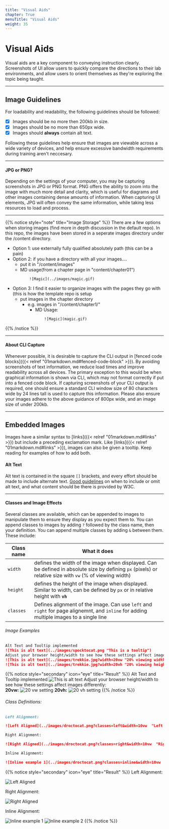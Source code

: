 ```yaml
---
title: "Visual Aids"
chapter: True
menuTitle: "Visual Aids"
weight: 35
---
```


# Visual Aids

Visual aids are a key component to conveying instruction clearly. Screenshots of UI allow users to quickly compare the directions to their lab environments, and allow users to orient themselves as they're exploring the topic being taught.

---

## Image Guidelines

For loadability and readability, the following guidelines should be followed:
  - [x] Images should be no more then 200kb in size.
  - [x] Images should be no more than 650px wide.
  - [x] Images should **always** contain alt text.

Following these guidelines help ensure that images are viewable across a wide variety of devices, and help ensure excessive bandwidth requirements during training aren't neccesary. 

---

#### JPG or PNG?

Depending on the settings of your computer, you may be capturing screenshots in JPG or PNG format. PNG offers the ability to zoom into the image with much more detail and clarity, which is useful for diagrams and other images containing dense amounts of information. When capturing UI elements, JPG will often convey the same information, while taking less resources to load and process. 

---

{{% notice style="note" title="Image Storage" %}}
There are a few options when storing images (find more in depth discussion in the default repo). In this repo, the images have been stored in a seperate images directory under the /content directory.

- Option 1: use externally fully qualified absolutely path (this can be a pain)
- Option 2: if you have a directory with all your images.... 
  - put it in "/content/images"
  - MD usage(from a chapter page in "content/chapter01") 
    ```
        ![Magic](../images/magic.gif)
    ```
- Option 3:  I find it easier to organize images with the pages they go with (this is how the template repo is setup
  - put images in the chapter directory
    - e.g. images in "/content/chapter1/"
      - MD Usage:
        ```
            ![Magic](magic.gif)
        ```

{{% /notice %}}

---

#### About CLI Capture

Whenever possible, it is desirable to capture the CLI output in [fenced code blocks]({{< relref "01markdown.md#fenced-code-block" >}}). By avoiding screenshots of text information, we reduce load times and improve readability across all devices. The primary exception to this would be when graphical information is shown via CLI, which may not format correctly if put into a fenced code block. If capturing screenshots of your CLI output is required, one should ensure a standard CLI window size of 80 characters wide by 24 lines tall is used to capture this information. Please also ensure your images adhere to the above guidance of 800px wide, and an image size of under 200kb.

---

## Embedded Images

Images have a similar syntax to [links]({{< relref "01markdown.md#links" >}}) but include a preceding exclamation mark. Like [links]({{< relref "01markdown.md#links" >}}), images can also be given a tooltip. Keep reading for examples of how to add both.

#### Alt Text
Alt text is contained in the square `[]` brackets, and every effort should be made to include alternate text. [Good guidelines](https://www.w3.org/WAI/tutorials/images/decision-tree/) on when to include or omit alt text, and what content should be there is provided by W3C.

---

#### Classes and Image Effects

Several classes are available, which can be appended to images to manipulate them to ensure they display as you expect them to. You can append classes to images by adding `?` followed by the class name, then your definition. You can append multiple classes by adding `&` between them. These include:

| Class name | What it does |
|---|---|
| `width` | defines the width of the image when displayed. Can be defined in absolute size by defining `px` (pixels) or relative size with `vw` (% of viewing width) |
| `height` | defines the height of the image when displayed. Similar to width, can be defined by `px` or in relative height with **`vh`**  |
| `classes` | Defines alignment of the image. Can use `left` and `right` for page alignemnt, and `inline` for adding multiple images to a single line |

###### Image Examples
````md
Alt Text and Tooltip implemented
![This is alt text](../images/spocktocat.png "This is a tooltip")
Adjust your browser height/width to see how these settings affect images:
![This is alt text](../images/trekkie.jpg?width=20vw "20% viewing width")
![This is alt text](../images/trekkie.jpg?width=20vh "20% viewing height")
````

{{% notice style="secondary" icon="eye" title="Result" %}}
Alt Text and Tooltip implemented
![This is alt text](../images/spocktocat.png "This is a tooltip")
Adjust your browser height/width to see how these settings affect images differently:    
**20vw:**
![20 vw setting](../images/trekkie.jpg?width=20vw "20% viewing width")
**20vh:**
![20 vh setting](../images/trekkie.jpg?width=20vh "20% viewing height")
{{% /notice %}}

###### Class Definitions:
````md
Left Alignment:   

![Left Aligned](../images/droctocat.png?classes=left&width=10vw  "Left Aligned")

Right Alignment:    

![Right Aligned](../images/droctocat.png?classes=right&width=10vw  "Right Aligned")

Inline Alignment:    

![Inline example 1](../images/droctocat.png?classes=inline&width=10vw  "Inline example 1") ![Inline example 2](../images/trekkie.jpg?classes=inline&width=10vw  "Inline example 2")
````

{{% notice style="secondary" icon="eye" title="Result" %}}
Left Alignment:

![Left Aligned](../images/droctocat.png?classes=left&width=10vw "Left Aligned")

Right Alignment:

![Right Aligned](../images/droctocat.png?classes=right&width=10vw "Right Aligned")

Inline Alignment:  

![Inline example 1](../images/droctocat.png?classes=inline&width=10vw  "Inline example 1") ![Inline example 2](../images/trekkie.jpg?classes=inline&width=10vw  "Inline example 2")
{{% /notice %}}

